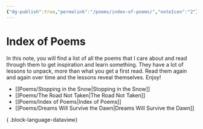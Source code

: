 ```yaml
---
{"dg-publish":true,"permalink":"/poems/index-of-poems/","noteIcon":"2"}
---
```


# Index of Poems

In this note, you will find a list of all the poems that I care about and read through them to get inspiration and learn something. They have a lot of lessons to unpack, more than what you get a first read. Read them again and again over time and the lessons reveal themselves. Enjoy!

- [[Poems/Stopping in the Snow\|Stopping in the Snow]]
- [[Poems/The Road Not Taken\|The Road Not Taken]]
- [[Poems/Index of Poems\|Index of Poems]]
- [[Poems/Dreams Will Survive the Dawn\|Dreams Will Survive the Dawn]]

{ .block-language-dataview}
